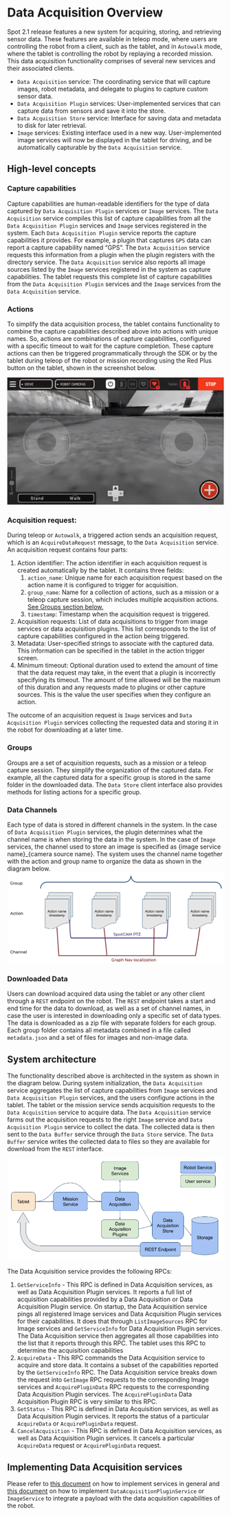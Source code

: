 <!--
Copyright (c) 2023 Boston Dynamics, Inc.  All rights reserved.

Downloading, reproducing, distributing or otherwise using the SDK Software
is subject to the terms and conditions of the Boston Dynamics Software
Development Kit License (20191101-BDSDK-SL).
-->

# Data Acquisition Overview
Spot 2.1 release features a new system for acquiring, storing, and retrieving sensor data. These features are available in teleop mode, where users are controlling the robot from a client, such as the tablet, and in `Autowalk` mode, where the tablet is controlling the robot by replaying a recorded mission. This data acquisition functionality comprises of several new services and their associated clients.

* `Data Acquisition` service: The coordinating service that will capture images, robot metadata, and delegate to plugins to capture custom sensor data.
* `Data Acquisition Plugin` services: User-implemented services that can capture data from sensors and save it into the store.
* `Data Acquisition Store` service: Interface for saving data and metadata to disk for later retrieval.
* `Image` services: Existing interface used in a new way. User-implemented image services will now be displayed in the tablet for driving, and be automatically capturable by the `Data Acquisition` service.

## High-level concepts

### Capture capabilities
Capture capabilities are human-readable identifiers for the type of data captured by `Data Acquisition Plugin` services or `Image` services. The `Data Acquisition` service compiles this list of capture capabilities from all the `Data Acquisition Plugin` services and `Image` services registered in the system.
Each `Data Acquisition Plugin` service reports the capture capabilities it provides. For example, a plugin that captures `GPS` data can report a capture capability named “GPS”. The `Data Acquisition` service requests this information from a plugin when the plugin registers with the directory service. The `Data Acquisition` service also reports all image sources listed by the `Image` services registered in the system as capture capabilities.
The tablet requests this complete list of capture capabilities from the `Data Acquisition Plugin` services and the `Image` services from the `Data Acquisition` service.

### Actions
To simplify the data acquisition process, the tablet contains functionality to combine the capture capabilities described above into actions with unique names. So, actions are combinations of capture capabilities, configured with a specific timeout to wait for the capture completion. These capture actions can then be triggered programmatically through the SDK or by the tablet during teleop of the robot or mission recording using the Red Plus button on the tablet, shown in the screenshot below.

![Tablet Screenshot](./images/tablet_screenshot.png)

### Acquisition request:
During teleop or `Autowalk`, a triggered action sends an acquisition request, which is an `AcquireDataRequest` message, to the `Data Acquisition` service. An acquisition request contains four parts:
1. Action identifier: The action identifier in each acquisition request is created automatically by the tablet. It contains three fields:
    1. `action_name`: Unique name for each acquisition request based on the action name it is configured to trigger for acquisition.
    2. `group_name`: Name for a collection of actions, such as a mission or a teleop capture session, which includes multiple acquisition actions. [See Groups section below.](#groups)
    3. `timestamp`: Timestamp when the acquisition request is triggered.
2. Acquisition requests: List of data acquisitions to trigger from image services or data acquisition plugins. This list corresponds to the list of capture capabilities configured in the action being triggered.
3. Metadata: User-specified strings to associate with the captured data. This information can be specified in the tablet in the action trigger screen.
4. Minimum timeout: Optional duration used to extend the amount of time that the data request may take, in the event that a plugin is incorrectly specifying its timeout. The amount of time allowed will be the maximum of this duration and any requests made to plugins or other capture sources. This is the value the user specifies when they configure an action.

The outcome of an acquisition request is `Image` services and `Data Acquisition Plugin` services collecting the requested data and storing it in the robot for downloading at a later time.

### Groups
Groups are a set of acquisition requests, such as a mission or a teleop capture session. They simplify the organization of the captured data. For example, all the captured data for a specific group is stored in the same folder in the downloaded data. The `Data Store` client interface also provides methods for listing actions for a specific group.

### Data Channels
Each type of data is stored in different channels in the system. In the case of `Data Acquisition Plugin` services, the plugin determines what the channel name is when storing the data in the system. In the case of `Image` services, the channel used to store an image is specified as {image service name}_{camera source name}. The system uses the channel name together with the action and group name to organize the data as shown in the diagram below.
![Data Organization](./images/data_acquisition_data_organization.png)

### Downloaded Data
Users can download acquired data using the tablet or any other client through a `REST` endpoint on the robot. The `REST` endpoint takes a start and end time for the data to download, as well as a set of channel names, in case the user is interested in downloading only a specific set of data types. The data is downloaded as a zip file with separate folders for each group. Each group folder contains all metadata combined in a file called `metadata.json` and a set of files for images and non-image data.

## System architecture
The functionality described above is architected in the system as shown in the diagram below. During system initialization, the `Data Acquisition` service aggregates the list of capture capabilities from `Image` services and `Data Acquisition Plugin` services, and the users configure actions in the tablet. The tablet or the mission service sends acquisition requests to the `Data Acquisition` service to acquire data. The `Data Acquisition` service farms out the acquisition requests to the right `Image` service and `Data Acquisition Plugin` service to collect the data. The collected data is then sent to the `Data Buffer` service through the `Data Store` service. The `Data Buffer` service writes the collected data to files so they are available for download from the `REST` interface.

![Data Acquisition Architecture](./images/data_acquisition_architecture.png)

The Data Acquisition service provides the following RPCs:
1. `GetServiceInfo` - This RPC is defined in Data Acquisition services, as well as Data Acquisition Plugin services. It reports a full list of acquisition capabilities provided by a Data Acquisition or Data Acquisition Plugin service. On startup, the Data Acquisition service pings all registered Image services and Data Acquisition Plugin services for their capabilities. It does that through `ListImageSources` RPC for Image services and `GetServiceInfo` for Data Acquisition Plugin services. The Data Acquisition service then aggregates all those capabilities into the list that it reports through this RPC. The tablet uses this RPC to determine the acquisition capabilities
2. `AcquireData` - This RPC commands the Data Acquisition service to acquire and store data. It contains a subset of the capabilities reported by the `GetServiceInfo` RPC. The Data Acquisition service breaks down the request into `GetImage` RPC requests to the corresponding Image services and `AcquirePluginData` RPC requests to the corresponding Data Acquisition Plugin services. The `AcquirePluginData` Data Acquisition Plugin RPC is very similar to this RPC.
3. `GetStatus` - This RPC is defined in Data Acquisition services, as well as Data Acquisition Plugin services. It reports the status of a particular `AcquireData` or `AcquirePluginData` request.
4. `CancelAcquisition` - This RPC is defined in Data Acquisition services, as well as Data Acquisition Plugin services. It cancels a particular `AcquireData` request or `AcquirePluginData` request.

## Implementing Data Acquisition services
Please refer to [this document](developing_api_services.md) on how to implement services in general and [this document](writing_services_for_data_acquisition.md) on how to implement `DataAcquisitionPluginService` or `ImageService` to integrate a payload with the data acquisition capabilities of the robot.